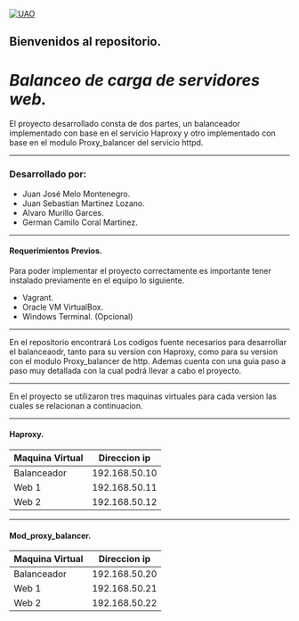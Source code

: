 [![UAO](https://d1yjjnpx0p53s8.cloudfront.net/styles/logo-thumbnail/s3/0015/5347/brand.gif?itok=pZIXpHaU "UAO")](https://www.brandsoftheworld.com/logo/uao "UAO")
## Bienvenidos al repositorio.
# *Balanceo de carga de servidores web.*
El proyecto desarrollado consta de dos partes, un balanceador implementado con base en el servicio Haproxy y otro implementado con base en el modulo Proxy_balancer del servicio httpd.

------------


### Desarrollado por:
- Juan José Melo Montenegro.
- Juan Sebastian Martinez Lozano.
- Alvaro Murillo Garces.
- German Camilo Coral Martinez.

------------
#### Requerimientos Previos.
Para poder implementar el proyecto correctamente es importante tener instalado previamente en el equipo lo siguiente.
- Vagrant.
- Oracle VM VirtualBox.
- Windows Terminal. (Opcional)

------------

En el repositorio encontrará Los codigos fuente necesarios para desarrollar el balanceaodr, tanto para su version con Haproxy, como para su version con el modulo Proxy_balancer de http. Ademas cuenta con una guia paso a paso muy detallada con la cual podrá llevar a cabo el proyecto.

------------

En el proyecto se utilizaron tres maquinas virtuales para cada version las cuales se relacionan a continuacion.

------------


#### Haproxy.
|  Maquina Virtual | Direccion ip  |
| ------------ | ------------ |
|  Balanceador | 192.168.50.10  |
|Web 1   |  192.168.50.11 |
|  Web 2 |  192.168.50.12 |

------------

#### Mod_proxy_balancer.
|  Maquina Virtual | Direccion ip  |
| ------------ | ------------ |
|  Balanceador | 192.168.50.20  |
|Web 1   |  192.168.50.21 |
|  Web 2 |  192.168.50.22 |








